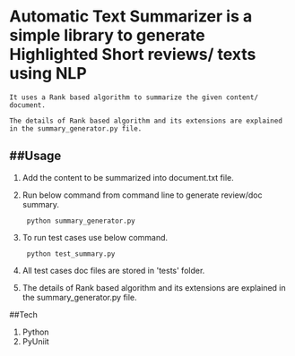 

# Automatic Text Summarizer is a simple library to generate Highlighted Short reviews/ texts using NLP
  
    It uses a Rank based algorithm to summarize the given content/ document.
    
    The details of Rank based algorithm and its extensions are explained in the summary_generator.py file.

##Usage
----------------
 1. Add the content to be summarized into document.txt file.
 
 2. Run below command from command line to generate review/doc summary.
 
 		 python summary_generator.py

 3. To run test cases use below command.

 		 python test_summary.py

 4. All test cases doc files are stored in 'tests' folder.

 5. The details of Rank based algorithm and its extensions are explained in the summary_generator.py file.


##Tech
  1. Python 
  2. PyUniit 
